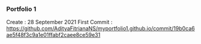 ### Portfolio 1

Create : 28 September 2021
First Commit : 
https://github.com/AdityaFitrianaNS/myportfolio1.github.io/commit/19b0ca6ae5f48f3c9a1e01ffabf2caee8ce59e31
